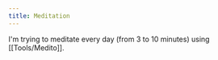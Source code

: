 ```yaml
---
title: Meditation
---
```


I'm trying to meditate every day (from 3 to 10 minutes) using [[Tools/Medito]].